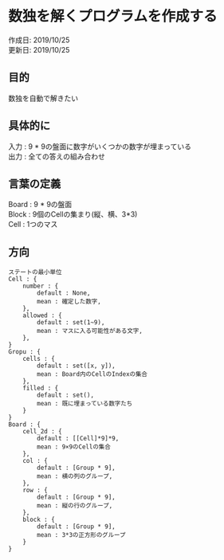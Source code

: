 # 数独を解くプログラムを作成する
作成日: 2019/10/25\
更新日: 2019/10/25

## 目的
数独を自動で解きたい

## 具体的に
入力 : 9 * 9の盤面に数字がいくつかの数字が埋まっている\
出力 : 全ての答えの組み合わせ

## 言葉の定義
Board : 9 * 9の盤面\
Block : 9個のCellの集まり(縦、横、3*3)\
Cell  : 1つのマス

## 方向
    ステートの最小単位
    Cell : {
        number : {
            default : None,
            mean : 確定した数字,
        },
        allowed : {
            default : set(1~9),
            mean : マスに入る可能性がある文字,
        },
    }
    Gropu : {
        cells : {
            default : set([x, y]),
            mean : Board内のCellのIndexの集合
        },
        filled : {
            default : set(),
            mean : 既に埋まっている数字たち
        }
    }
    Board : {
        cell_2d : {
            default : [[Cell]*9]*9,
            mean : 9×9のCellの集合
        },
        col : {
            default : [Group * 9],
            mean : 横の列のグループ,
        },
        row : {
            default : [Group * 9],
            mean : 縦の行のグループ,
        },
        block : {
            default : [Group * 9],
            mean : 3*3の正方形のグループ
        }
    }

